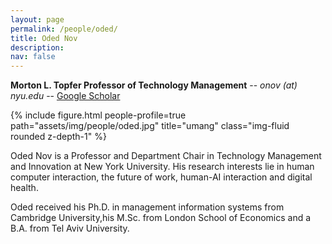 ```yaml
---
layout: page
permalink: /people/oded/
title: Oded Nov
description: 
nav: false
---
```



**Morton L. Topfer Professor of Technology Management** -- *onov (at) nyu.edu* -- [Google Scholar](https://scholar.google.com/citations?user=G0rV_dcAAAAJ&hl=en&oi=ao)

{% include figure.html people-profile=true path="assets/img/people/oded.jpg" title="umang" class="img-fluid rounded z-depth-1" %}

Oded Nov is a Professor and Department Chair in Technology Management and Innovation at New York University.  His research interests lie in human computer interaction, the future of work, human-AI interaction and digital health.

Oded received his Ph.D. in management information systems from Cambridge University,his M.Sc. from London School of Economics and a B.A. from Tel Aviv University. 